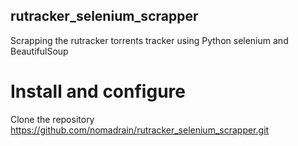 ## rutracker_selenium_scrapper
Scrapping the rutracker torrents tracker using Python selenium and BeautifulSoup

# Install and configure
Clone the repository
https://github.com/nomadrain/rutracker_selenium_scrapper.git
